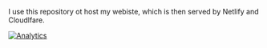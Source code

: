 
I use this repository ot host my webiste, which is then served by Netlify and Cloudlfare.


[![Analytics](https://ga-beacon.appspot.com/UA-178020972-2/personal-hugo-website/readme)](https://github.com/igrigorik/ga-beacon)


